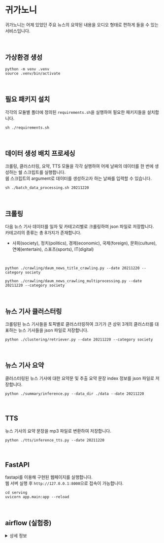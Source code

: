# 귀가노니

귀가노니는 어제 있었던 주요 뉴스의 요약된 내용을 오디오 형태로 편하게 들을 수 있는 서비스입니다.

<br>

## 가상환경 생성

```
python -m venv .venv
source .venv/bin/activate
```

<br>

## 필요 패키지 설치

각각의 모듈별 폴더에 정의된 `requirements.sh`을 실행하여 필요한 패키지들을 설치합니다.

```
sh ./requirements.sh
```

<br>

## 데이터 생성 배치 프로세싱

크롤링, 클러스터링, 요약, TTS 모듈을 각각 실행하여 어제 날짜의 데이터를 한 번에 생성하는 쉘 스크립트를 실행합니다.  
쉡 스크립트의 argument로 데이터를 생성하고자 하는 날짜를 입력할 수 있습니다.

```
sh ./batch_data_processing.sh 20211220
```

<br>

## 크롤링

다음 뉴스 기사 데이터를 일자 및 카테고리별로 크롤링하여 json 파일로 저장합니다.  
카테고리의 종류는 총 8가지가 존재합니다.
- 사회(society), 정치(politics), 경제(economic), 국제(foreign), 문화(culture), 연예(entertain), 스포츠(sports), IT(digital)

<br>

```
python ./crawling/daum_news_title_crawling.py --date 20211220 --category society
```

```
python ./crawling/daum_news_crawling_multiprocessing.py --date 20211220 --category society
```

<br>

## 뉴스 기사 클러스터링

크롤링된 뉴스 기사들을 토픽별로 클러스터링하여 크기가 큰 상위 3개의 클러스터를 대표하는 뉴스 기사들을 json 파일로 저장합니다.

```
python ./clustering/retriever.py --date 20211220 --category society
```

<br>

## 뉴스 기사 요약

클러스터링된 뉴스 기사에 대한 요약문 및 추출 요약 문장 index 정보를 json 파일로 저장합니다.

```
python ./summary/inference.py --data_dir ./data --date 20211220
```

<br>

## TTS

뉴스 기사의 요약 문장을 mp3 파일로 변환하여 저장합니다.

```
python ./tts/inference_tts.py --date 20211220
```

<br>

## FastAPI

fastapi를 이용해 구현된 웹페이지를 실행합니다.  
웹 서버 실행 후 `http://127.0.0.1:8000`으로 접속이 가능합니다.

```
cd serving
uvicorn app.main:app --reload
```

<br>

## airflow (실험중)

<details>
  <summary>상세 정보</summary>

### 설정
```
cd airflow
export AIRFLOW_HOME=.
sh airflow_setting.sh
```

### 웹서버 실행
```
airflow webserver --port 8080
```

### 웹서버 실행
```
airflow scheduler
```

</detail>
